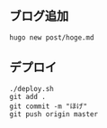 ## ブログ追加
`hugo new post/hoge.md`

## デプロイ
```
./deploy.sh
git add .
git commit -m "ほげ"
git push origin master
```

